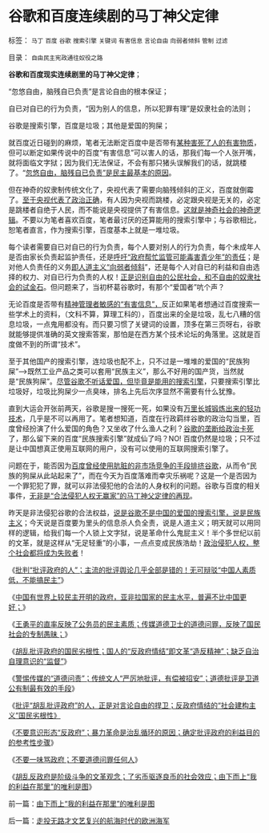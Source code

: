 # 谷歌和百度连续剧的马丁神父定律

标签： `马丁` `百度` `谷歌` `搜索引擎` `关键词` `有害信息` `言论自由` `向弱者倾斜` `管制` `过滤` 

目录： `自由民主宪政通往奴役之路`

**谷歌和百度现实连续剧里的马丁神父定律**；

“忽悠自由，脑残自已负责”是言论自由的根本保证；

自已对自已的行为负责，“因为别人的信息，所以犯罪有理”是奴隶社会的法则；

谷歌是搜索引擎，百度是垃圾；其他是爱国的狗屎；



就百度近日碰到的麻烦，笔者无法断定百度中是否带有[某种害死了人的有害物质](../../../2010/2/4/阅读历史和现实认识的方法论.md)，但可以断定如果传说中的百度“有害信息”可以害人的话，那我们每一个人张开嘴，就将面临文字狱；因为我们无法保证，不会有那只猪头误解我们的话，就跳楼了。“[忽悠自由，脑残自已负责”是民主最基本的原因](../../../2011/3/2/什么是真相？预测未来对不对？.md)。

但在神奇的奴隶制传统文化了，央视代表了需要向脑残倾斜的正义，百度就倒霉了。[至于央视代表了政治正确](../../../2010/1/3/独立的思考必须排斥权威干扰.md)，有人因为央视而跳楼，必定跟央视是无关的，必定是跳楼者自绝于人民，而不能说是央视提供了有害信息。[这就是神奇社会的神奇逻辑](../../../2011/2/18/主张标准答案者将失去发言权.md)。不要以为笔者喜欢百度，笔者最讨厌的还算能用的搜索引擎中；与谷歌相比，恕笔者直言，作为搜索引擎，百度基本上就是一堆垃圾。

每个读者需要自已对自已的行为负责，每个人要对别人的行为负责，每个未成年人是否由家长负责起监护责任，还是[呼吁“政府帮忙监管可能毒害青少年”的责任](../../../2009/7/6/博客致敏源.md)；是对他人负责任的义务[即人道主义“向弱者倾斜](../../../2011/1/27/“向弱者倾斜＝向弱者投资”造就“全民弱者”.md)”，还是每个人对自已的利益和自由选择的权力、对自已行为负责的人权！[正是识别自由的公民社会，和不自由的奴隶社会的试金石](../../../2011/4/27/我国记者论证西方严厉管制互联网.md)。但问题来了，当初杯葛谷歌时，有那个“爱国者”吭个声？

无论百度是否带有[精神管理者敏感的“有害信息”，](../../../2010/2/4/阅读历史和现实认识的方法论.md)反正如果笔者想通过百度搜索一些学术上的资料，（文科不算，算理工科的），百度出来的全是垃圾，乱七八糟的信息垃圾，一点鬼用都没有。而只要习惯了关键词的设置，顶多在第三页呀右，谷歌就能够提供准确的英文搜索答案，那怕是在西方某个技术论坛的角落里。这就是百度做不到的所谓“技术”。

至于其他国产的搜索引擎，连垃圾也配不上，只不过是一堆堆的爱国的“民族狗屎”——>既然工业产品之类可以套用“民族主义”，那么不好用的国产货，当然就是“民族狗屎”。[尽管谷歌不听话爱国，但毕竟是能用的搜索引擎](../../../2010/1/26/谷歌不爱国.md)，只要搜索引擎比垃圾好，垃圾比狗屎少一点臭味，排名上先后次序显然不需要有什么犹豫。

直到大运会开张前两天，谷歌是搜一搜死一死，如果没有[万里长城锻炼出来的轻功技术](../../../2010/3/23/万里长城更令国人骄傲.md)，几乎是不可以再用了。笔者想知道，百度在行政羁绊谷歌的政治勾当里，百度曾经扮演了什么爱国的角色？又坐收了什么渔人之利？[谷歌的垄断给政治卡死](../../../2010/2/28/行政垄断的专营权与黑社会腐败的关系.md)了，那么留下来的百度“民族搜索引擎”就成仙了吗？NO!
百度仍然是垃圾；只不过是让中国想真正使用互联网的用户，没有可以使用的互联网搜索引擎了。

问题在于，能否因为[百度曾经使用肮脏的非市场竞争的手段排挤谷歌](../../../2010/2/28/从专营权层层盘剥理解中国特色的黑社会.md)，从而令“民族的狗屎从此站起来了”，而在今天为百度落难而幸灾乐祸呢？这是一个是否因为一个罪犯犯了罪，就可以非法侵犯他的合法的人身权利的问题。谷歌与百度的相关事件，[无非是“合法侵犯人权无赢家”的马丁神父定律的再现](../../../2010/1/27/为什么计划经济总是保护了落后产业.md)。

昨天是非法侵犯谷歌的合法权益，[说是谷歌不是中国的爱国的搜索引擎，说是民族主义](../../../2009/12/13/“得道多助，失道寡助”.md)；今天说是百度要为里头的信息杀人负全责，说是人道主义；明天就可以用同样的逻辑，给我们每一个人锁上文字狱，说是革命什么鬼屁主义！半个多世纪以前的文革，就是这样从“无足轻重”的小事，一点点变成民族浩劫！[政治侵犯人权，整个社会都将成为失败者](../../../2010/3/20/马丁神父定律：“合法侵犯人权”无赢家.md)！

《[批判“批评政府的人”；主流的批评舆论几乎全部是错的！无可辩驳“中国人素质低，不能搞民主”](../../../2011/8/13/批评“批评政府的人”.md)》

《[中国有世界上较民主开明的政府，亚非拉国家的民主水平，普遍不比中国更好；](../../../2011/8/13/中国在世界上相对民主和开明.md)》

《[王勇平的直率反映了公务员的民主素质；传媒道德卫士的道德问罪，反映了国民社会的专制愚昧；](../../../2011/8/15/王勇平直率“反正我信了”难道有错吗？.md)》

《[胡乱批评政府的国民劣根性；国人的“反政府情结”即文革“造反精神”；缺乏自治自理意识的“监督”](../../../2011/8/15/胡乱批评政府的国民劣根性.md)》

《[警惕传媒的“道德问责”；传统文人“严厉地批评，有偿被招安”；道德批评是卫道公有制最有效的手段](../../../2011/8/16/警惕传媒的“道德问罪”的良心生意经.md)》

《[批评“胡乱批评政府”的人，正是对言论自由的捍卫；反政府情结的“社会建构主义”国民劣根性》](../../../2011/8/16/批评“胡乱批评政府”，捍卫的是言论的自由.md)

《[不要意识形态“反政府”；暴力革命是治乱循环的原因；确定批评政府的利益目的的参考性步骤](../../../2011/8/16/胡乱反政府，就是反民主.md)》

《[不要一味骂政府；不要道德问罪任何人](../../../2011/8/16/不要一味骂管理层，贪图便宜是买股票的美德.md)》

《[胡乱反政府是阶级斗争的文革观念；了劣币驱逐良币的社会效应；由下而上“我的利益在那里”的唯利是图](../../../2011/8/17/由下而上“我的利益在那里”的唯利是图.md)》

前一篇：[由下而上“我的利益在那里”的唯利是图](../../../2011/8/17/由下而上“我的利益在那里”的唯利是图.md)

后一篇：[走投无路才文艺复兴的航海时代的欧洲海军](../../../2011/8/17/走投无路才文艺复兴的航海时代的欧洲海军.md)